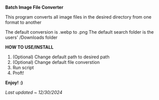 **Batch Image File Converter**

This program converts all image files in the desired directory
from one format to another

The default conversion is .webp to .png
The default search folder is the users' /Downloads folder

**HOW TO USE/INSTALL**

1. (Optional) Change default path to desired path
2. (Optional) Change default file converstion
3. Run script
4. Proft!

**Enjoy! :)**

_Last updated ~ 12/30/2024_
